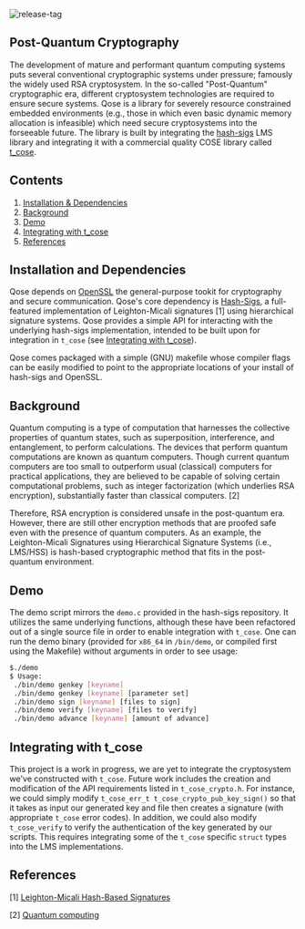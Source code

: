 ![release-tag](https://img.shields.io/github/v/release/njkrichardson/qose)

## Post-Quantum Cryptography 

The development of mature and performant quantum computing systems puts several conventional cryptographic systems under pressure; famously the widely used RSA 
cryptosystem. In the so-called "Post-Quantum" cryptographic era, different cryptosystem technologies are required to ensure secure systems. Qose is a library for severely resource constrained embedded 
environments (e.g., those in which even basic dynamic memory allocation is infeasible) which need secure cryptosystems into the forseeable future. The library is 
built by integrating the [hash-sigs](https://github.com/cisco/hash-sigs) LMS library and integrating it with a commercial quality COSE library called [t_cose](https://github.com/laurencelundblade/t_cose). 

## Contents 
  1. [Installation & Dependencies](https://github.com/njkrichardson/Qose#installation-and-dependencies) 
  2. [Background](https://github.com/njkrichardson/Qose#background)
  3. [Demo](https://github.com/njkrichardson/Qose#demo)
  4. [Integrating with t_cose](https://github.com/njkrichardson/Qose#integrating-with-t_cose)  
  5. [References](https://github.com/njkrichardson/Qose#references)
  
  
## Installation and Dependencies 

Qose depends on [OpenSSL](https://www.openssl.org/) the general-purpose tookit for cryptography and secure communication. Qose's core dependency is [Hash-Sigs](https://github.com/cisco/hash-sigs), a full-featured implementation of Leighton-Micali signatures [1] using hierarchical signature systems. Qose provides a simple API for interacting with the underlying hash-sigs implementation, intended to be built upon for integration in `t_cose` (see [Integrating with t_cose]()). 

Qose comes packaged with a simple (GNU) makefile whose compiler flags can be easily modified to point to the appropriate locations of your install of hash-sigs and OpenSSL. 

## Background 

Quantum computing is a type of computation that harnesses the collective properties of quantum states, such as superposition, interference, and entanglement, to perform calculations. The devices that perform quantum computations are known as quantum computers. Though current quantum computers are too small to outperform usual (classical) computers for practical applications, they are believed to be capable of solving certain computational problems, such as integer factorization (which underlies RSA encryption), substantially faster than classical computers. [2]

Therefore, RSA encryption is considered unsafe in the post-quantum era. However, there are still other encryption methods that are proofed safe even with the presence of quantum computers. As an example, the Leighton-Micali Signatures using Hierarchical Signature Systems (i.e., LMS/HSS) is hash-based cryptographic method that fits in the post-quantum environment.

## Demo 

The demo script mirrors the `demo.c` provided in the hash-sigs repository. It utilizes the same underlying functions, although these have been refactored out of a single source file in order to enable integration with `t_cose`. One can run the demo binary (provided for `x86_64` in `/bin/demo`, or compiled first using the Makefile) without arguments in order to see usage: 

```bash
$./demo 
$ Usage:
 ./bin/demo genkey [keyname]
 ./bin/demo genkey [keyname] [parameter set]
 ./bin/demo sign [keyname] [files to sign]
 ./bin/demo verify [keyname] [files to verify]
 ./bin/demo advance [keyname] [amount of advance]
```

## Integrating with t_cose 

This project is a work in progress, we are yet to integrate the cryptosystem we've constructed with `t_cose`. Future work includes the creation and modification of the API requirements listed in `t_cose_crypto.h`. For instance, we could simply modify `t_cose_err_t t_cose_crypto_pub_key_sign()` so that it takes as input our generated key and file then creates a signature (with appropriate `t_cose` error codes). In addition, we could also modify `t_cose_verify` to verify the authentication of the key generated by our scripts. This requires integrating some of the `t_cose` specific `struct` types into the LMS implementations. 

## References 
  [1] [Leighton-Micali Hash-Based Signatures](https://datatracker.ietf.org/doc/html/rfc8554)

  [2] [Quantum computing](https://en.wikipedia.org/wiki/Quantum_computing)
